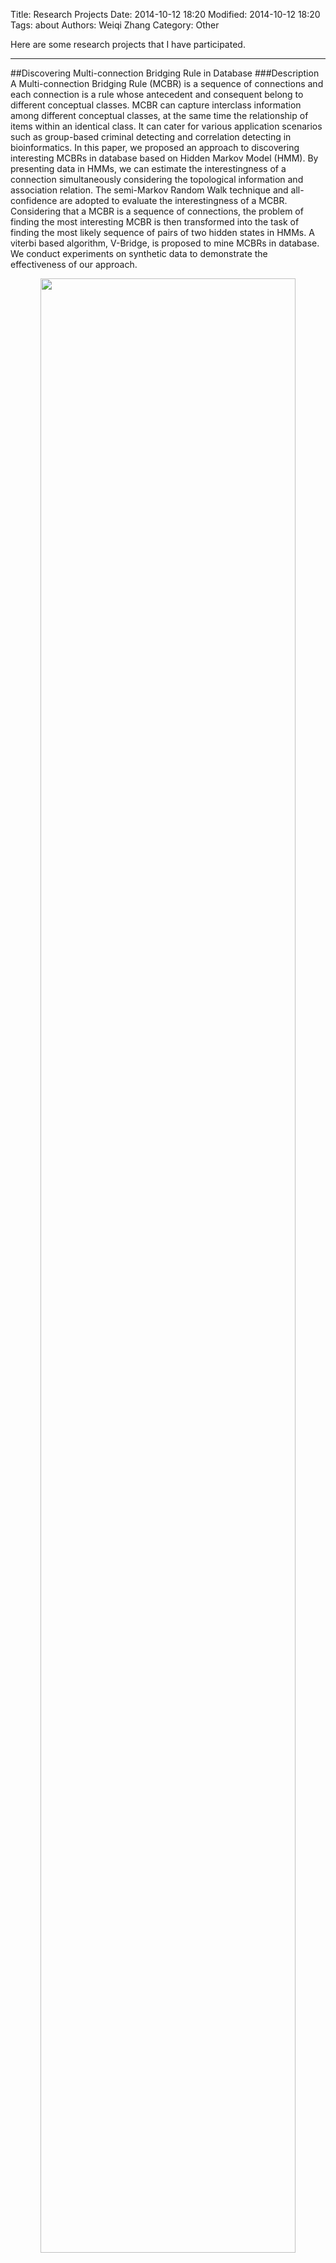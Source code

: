 Title: Research Projects
Date: 2014-10-12 18:20
Modified: 2014-10-12 18:20
Tags: about
Authors: Weiqi Zhang
Category: Other

Here are some research projects that I have participated.

------
##Discovering Multi-connection Bridging Rule in Database
###Description
A Multi-connection Bridging Rule (MCBR) is a sequence of connections and each connection is a rule whose antecedent and consequent belong to different conceptual classes. MCBR can capture interclass information among different conceptual classes, at the same time the relationship of items within an identical class. It can cater for various application scenarios such as group-based criminal detecting and correlation detecting in bioinformatics. In this paper, we proposed an approach to discovering interesting MCBRs in database based on Hidden Markov Model (HMM). By presenting data in HMMs, we can estimate the interestingness of a connection simultaneously considering the topological information and association relation. The semi-Markov Random Walk technique and all-confidence are adopted to evaluate the interestingness of a MCBR. Considering that a MCBR is a sequence of connections, the problem of finding the most interesting MCBR is then transformed into the task of finding the most likely sequence of pairs of two hidden states in HMMs. A viterbi based algorithm, V-Bridge, is proposed to mine MCBRs in database. We conduct experiments on synthetic data to demonstrate the effectiveness of our approach.
<div align="center">
<img src="/pic/bridging_rule.jpg" width="90%">
</div>

###Keyword
Data Mining, Association Rule, HMM, Dynamic Programming, Multi-connection Bridging Rule.

###Publication
W. Zhang, G. Li, Q. Chen and Y. Jiang, "Mining Multi-connection Bridging Rules Using Hidden Markov Model," submitted to Pacific-Asia Conference on Knowledge Discovery and Data Mining(PAKDD' 15), Ho Chi Minh City,Vietnam, May 2015.

------
##Cross-layers Evolution of Opinions: Viral Marketing in Multiplex Social Networks

###Description
The inner dynamics of the multiple channels for information diffusion - i.e., online social networks and face-to-face communication, - plays a fundamental role in the individual opinion of an innovation in viral marketing. In the namely multiplex social networks, the agent’s opinion is evolved across multiple channels because of the cross-layers propagation of related information and the diverse diffusion efficiencies of the conjoint layers. However, much emphasis has been put on the effect of the structural feature of a simplex network and the impact of opinion evolution in multiple channels has largely been ignored. Here, we propose a novel agent-based diffusion model to capture the cross-layers evolution of opinions in viral marketing . By theoretical studies and extensive simulations, we reveal the coupling relationship between the diffusion of an innovation and the consensus formation of different distributions of initial opinions. It is found that  the consensus formation indicates the termination of the diffusion dynamics in multiplex networks  and determines the final rate of the adoption. In conclusion, we think that the concept of cross-layers evolution of opinions may provide new insights into further study of viral marketing in multiplex networks.

###Keyword
Social Networks, Opinion Evolution, Monte Carlo simulations.

###Publition
Z. Li, F. Yan, W. Zhang and Y. Jiang, “Cross-layers Evolution of Opinions: Viral Marketing in Multiplex Social Networks”, under review, International Conference on Autonomous Agents & Multiagent Systems(AAMAS’15), Istanbul, Turkey, May 2015.


------
##New Models for Opinion Evolution in the Social Networks

###Description
In this paper, we study opinion dynamics in social networks and present a new strategy to control the invasive opinion. A developed continuous-opinion evolution model is proposed to describe the mechanism of making decision in closed community. Two basic strategies of evolution are determined and some basic features of our new model are analyzed. We study the different invasive strategies. It is shown using via Monte Carlo simulations our new model shows different invulnerability with traditional model. Node degree and cohesion in invasive small-world community plays less significant role when the evolution of opinion is continues rather than dichotomous. Using simulation, we find some Influential Nodes can affect the outcome dramatically, while these Influential Nodes are sensitive to their node degree and the evolution weight. Thus, we develop invasive control strategy based on these features. 

###Keyword
Social Networks, Opinion Evolution, Monte Carlo simulations.

###Publition
Ju C, Cao J, Zhang W, et al. Influential Node Control Strategy for Opinion Evolution on Social Networks[C]//Abstract and Applied Analysis. Hindawi Publishing Corporation, 2013, 2013.

